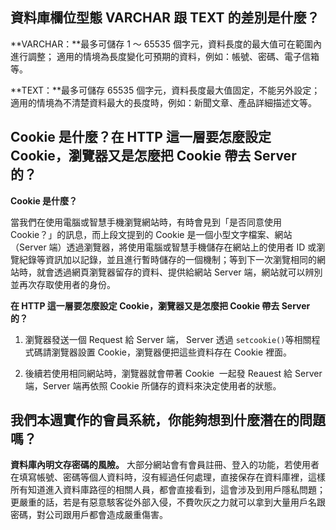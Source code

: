 ## 資料庫欄位型態 VARCHAR 跟 TEXT 的差別是什麼？

**VARCHAR：**最多可儲存 1 ～ 65535 個字元，資料長度的最大值可在範圍內進行調整； 適用的情境為長度變化可預期的資料，例如：帳號、密碼、電子信箱等。
 
**TEXT：**最多可儲存 65535 個字元，資料長度最大值固定，不能另外設定；適用的情境為不清楚資料最大的長度時，例如：新聞文章、產品詳細描述文等。


## Cookie 是什麼？在 HTTP 這一層要怎麼設定 Cookie，瀏覽器又是怎麼把 Cookie 帶去 Server 的？

**Cookie 是什麼？** 

當我們在使用電腦或智慧手機瀏覽網站時，有時會見到「是否同意使用 Cookie？」的訊息，而上段文提到的 Cookie 是一個小型文字檔案、網站（Server 端）透過瀏覽器，將使用電腦或智慧手機儲存在網站上的使用者 ID 或瀏覽紀錄等資訊加以記錄，並且進行暫時儲存的一個機制；等到下一次瀏覽相同的網站時，就會透過網頁瀏覽器留存的資料、提供給網站 Server 端，網站就可以辨別並再次存取使用者的身份。

**在 HTTP 這一層要怎麼設定 Cookie，瀏覽器又是怎麼把 Cookie 帶去 Server 的？**

1. 瀏覽器發送一個 Request 給 Server 端， Server 透過 ```setcookie()```等相關程式碼請瀏覽器設置 Cookie，瀏覽器便把這些資料存在 Cookie 裡面。

2. 後續若使用相同網站時，瀏覽器就會帶著 Cookie  一起發 Reauest 給 Server 端，Server 端再依照 Cookie 所儲存的資料來決定使用者的狀態。



## 我們本週實作的會員系統，你能夠想到什麼潛在的問題嗎？

**資料庫內明文存密碼的風險。** 大部分網站會有會員註冊、登入的功能，若使用者在填寫帳號、密碼等個人資料時，沒有經過任何處理，直接保存在資料庫裡，這樣所有知道進入資料庫路徑的相關人員，都會直接看到，這會涉及到用戶隱私問題；更嚴重的話，若是有惡意駭客從外部入侵，不費吹灰之力就可以拿到大量用戶名跟密碼，對公司跟用戶都會造成嚴重傷害。


